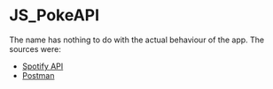 # JS_PokeAPI
The name has nothing to do with the actual behaviour of the app. 
The sources were:
 * [Spotify API](https://developer.spotify.com/documentation/web-api)
 * [Postman](https://www.postman.com/)
